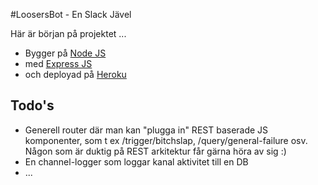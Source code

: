 #LoosersBot - En Slack Jävel

Här är början på projektet ...

* Bygger på [Node JS](http://nodejs.org/)
* med [Express JS](http://expressjs.com/)
* och deployad på [Heroku](http://heroku.com/)


## Todo's

* Generell router där man kan "plugga in" REST baserade JS komponenter, som t ex /trigger/bitchslap, /query/general-failure osv. Någon som är duktig på REST arkitektur får gärna höra av sig :)
* En channel-logger som loggar kanal aktivitet till en DB
* ...


